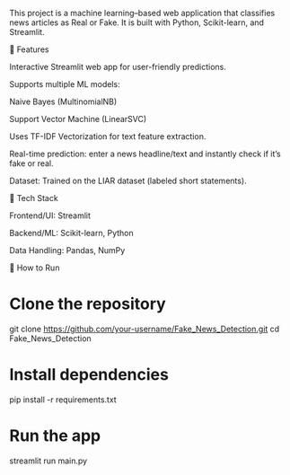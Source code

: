 This project is a machine learning–based web application that classifies news articles as Real or Fake.
It is built with Python, Scikit-learn, and Streamlit.

🔹 Features

Interactive Streamlit web app for user-friendly predictions.

Supports multiple ML models:

Naive Bayes (MultinomialNB)

Support Vector Machine (LinearSVC)

Uses TF-IDF Vectorization for text feature extraction.

Real-time prediction: enter a news headline/text and instantly check if it’s fake or real.

Dataset: Trained on the LIAR dataset (labeled short statements).

🔹 Tech Stack

Frontend/UI: Streamlit

Backend/ML: Scikit-learn, Python

Data Handling: Pandas, NumPy

🔹 How to Run
# Clone the repository
git clone https://github.com/your-username/Fake_News_Detection.git
cd Fake_News_Detection

# Install dependencies
pip install -r requirements.txt

# Run the app
streamlit run main.py
